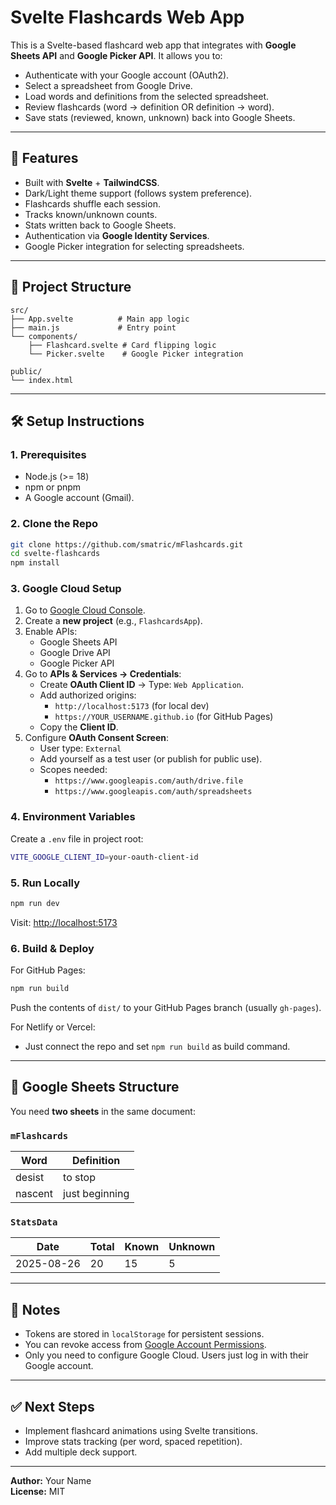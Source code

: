 # Svelte Flashcards Web App

This is a Svelte-based flashcard web app that integrates with **Google Sheets API** and **Google Picker API**. It allows you to:
- Authenticate with your Google account (OAuth2).
- Select a spreadsheet from Google Drive.
- Load words and definitions from the selected spreadsheet.
- Review flashcards (word → definition OR definition → word).
- Save stats (reviewed, known, unknown) back into Google Sheets.

---

## 🚀 Features
- Built with **Svelte** + **TailwindCSS**.
- Dark/Light theme support (follows system preference).
- Flashcards shuffle each session.
- Tracks known/unknown counts.
- Stats written back to Google Sheets.
- Authentication via **Google Identity Services**.
- Google Picker integration for selecting spreadsheets.

---

## 📂 Project Structure
```
src/
├── App.svelte          # Main app logic
├── main.js             # Entry point
└── components/
    ├── Flashcard.svelte # Card flipping logic
    └── Picker.svelte    # Google Picker integration

public/
└── index.html
```

---

## 🛠️ Setup Instructions

### 1. Prerequisites
- Node.js (>= 18)
- npm or pnpm
- A Google account (Gmail).

### 2. Clone the Repo
```bash
git clone https://github.com/smatric/mFlashcards.git
cd svelte-flashcards
npm install
```

### 3. Google Cloud Setup
1. Go to [Google Cloud Console](https://console.cloud.google.com/).
2. Create a **new project** (e.g., `FlashcardsApp`).
3. Enable APIs:
   - Google Sheets API
   - Google Drive API
   - Google Picker API
4. Go to **APIs & Services → Credentials**:
   - Create **OAuth Client ID** → Type: `Web Application`.
   - Add authorized origins:
     - `http://localhost:5173` (for local dev)
     - `https://YOUR_USERNAME.github.io` (for GitHub Pages)
   - Copy the **Client ID**.
5. Configure **OAuth Consent Screen**:
   - User type: `External`
   - Add yourself as a test user (or publish for public use).
   - Scopes needed:
     - `https://www.googleapis.com/auth/drive.file`
     - `https://www.googleapis.com/auth/spreadsheets`

### 4. Environment Variables
Create a `.env` file in project root:
```bash
VITE_GOOGLE_CLIENT_ID=your-oauth-client-id
```

### 5. Run Locally
```bash
npm run dev
```
Visit: [http://localhost:5173](http://localhost:5173)

### 6. Build & Deploy
For GitHub Pages:
```bash
npm run build
```
Push the contents of `dist/` to your GitHub Pages branch (usually `gh-pages`).

For Netlify or Vercel:
- Just connect the repo and set `npm run build` as build command.

---

## 📑 Google Sheets Structure
You need **two sheets** in the same document:

### `mFlashcards`
| Word       | Definition           |
|------------|----------------------|
| desist     | to stop              |
| nascent    | just beginning       |

### `StatsData`
| Date       | Total | Known | Unknown |
|------------|-------|-------|---------|
| 2025-08-26 | 20    | 15    | 5       |

---

## 📌 Notes
- Tokens are stored in `localStorage` for persistent sessions.
- You can revoke access from [Google Account Permissions](https://myaccount.google.com/permissions).
- Only you need to configure Google Cloud. Users just log in with their Google account.

---

## ✅ Next Steps
- Implement flashcard animations using Svelte transitions.
- Improve stats tracking (per word, spaced repetition).
- Add multiple deck support.

---

**Author:** Your Name  
**License:** MIT

